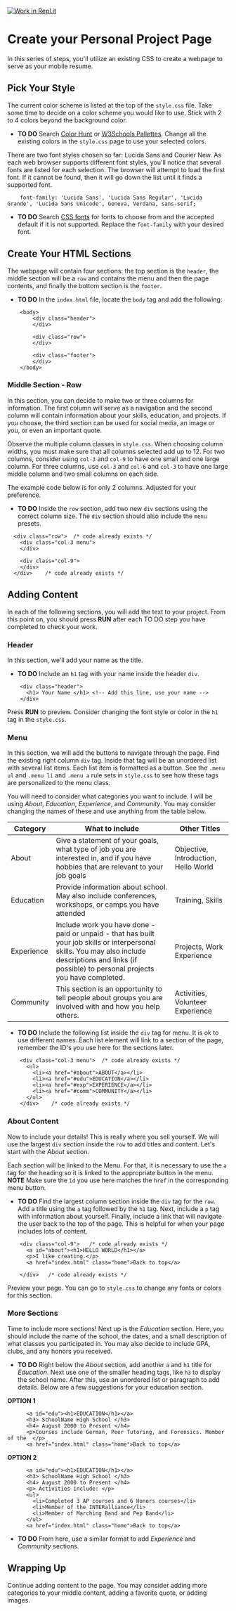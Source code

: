 [![Work in Repl.it](https://classroom.github.com/assets/work-in-replit-14baed9a392b3a25080506f3b7b6d57f295ec2978f6f33ec97e36a161684cbe9.svg)](https://classroom.github.com/online_ide?assignment_repo_id=3886943&assignment_repo_type=AssignmentRepo)
# Create your Personal Project Page
In this series of steps, you'll utilize an existing CSS to create a webpage to serve as your mobile resume. 

## Pick Your Style
The current color scheme is listed at the top of the `style.css` file. Take some time to decide on a color scheme you would like to use. Stick with 2 to 4 colors beyond the background color. 

- **TO DO** Search [Color Hunt](https://colorhunt.co/) or [W3Schools Pallettes](https://www.w3schools.com/colors/colors_palettes.asp). Change all the existing colors in the `style.css` page to use your selected colors. 

There are two font styles chosen so far: Lucida Sans and Courier New. As each web browser supports different font styles, you'll notice that several fonts are listed for each selection. The browser will attempt to load the first font. If it cannot be found, then it will go down the list until it finds a supported font. 

```
    font-family: 'Lucida Sans', 'Lucida Sans Regular', 'Lucida Grande', 'Lucida Sans Unicode', Geneva, Verdana, sans-serif;
```

- **TO DO** Search [CSS fonts](https://www.w3.org/Style/Examples/007/fonts.en.html) for fonts to choose from and the accepted default if it is not supported. Replace the `font-family` with your desired font. 


## Create Your HTML Sections
The webpage will contain four sections: the top section is the `header`, the middle section will be a `row` and contains the menu and then the page contents, and finally the bottom section is the `footer`. 
- **TO DO** In the `index.html` file, locate the `body` tag and add the following: 
```
    <body>
        <div class="header">
        </div>
        
        <div class="row">
        </div>
        
        <div class="footer">
        </div>
    </body>
```

### Middle Section - Row 
In this section, you can decide to make two or three columns for information. The first column will serve as a navigation and the second column will contain information about your skills, education, and projects. If you choose, the third section can be used for social media, an image or you, or even an important quote. 

Observe the multiple column classes in `style.css`. When choosing column widths, you must make sure that all columns selected add up to 12. For two columns, consider using `col-3` and `col-9` to have one small and one large column. For three columns, use `col-3` and `col-6` and `col-3` to have one large middle column and two small columns on each side. 

The example code below is for only 2 columns. Adjusted for your preference. 
- **TO DO** Inside the `row` section, add two new `div` sections using the correct column size. The `div` section should also include the `menu` presets. 

```
  <div class="row">  /* code already exists */
    <div class="col-3 menu">
    </div>

    <div class="col-9">
    </div>
  </div>    /* code already exists */
```

## Adding Content 
In each of the following sections, you will add the text to your project. From this point on, you should press **RUN** after each TO DO step you have completed to check your work. 

### Header 
In this section, we'll add your name as the title. 
- **TO DO** Include an `h1` tag with your name inside the header `div`. 

```
    <div class="header">
      <h1> Your Name </h1> <!-- Add this line, use your name -->
    </div>
```
Press **RUN** to preview. Consider changing the font style or color in the `h1` tag in the `style.css`. 

### Menu 
In this section, we will add the buttons to navigate through the page. Find the existing right column `div` tag. Inside that tag will be an unordered list with several list items. Each list item is formatted as a button. See the `.menu ul` and `.menu li` and `.menu a` rule sets in `style.css` to see how these tags are personalized to the menu class. 

You will need to consider what categories you want to include. I will be using *About*, *Education*, *Experience*, and *Community*. You may consider changing the names of these and use anything from the table below. 

| Category | What to include | Other Titles |
| --- | --- | --- |
| About | Give a statement of your goals, what type of job you are interested in, and if you have hobbies that are relevant to your job goals | Objective, Introduction, Hello World |
| Education | Provide information about school. May also include conferences, workshops, or camps you have attended | Training, Skills |
| Experience | Include work you have done - paid or unpaid - that has built your job skills or interpersonal skills. You may also include descriptions and links (if possible) to personal projects you have completed. | Projects, Work Experience |
| Community | This section is an opportunity to tell people about groups you are involved with and how you help others. | Activities, Volunteer Experience |

- **TO DO** Include the following list inside the `div` tag for menu. It is ok to use different names. Each list element will link to a section of the page, remember the ID's you use here for the sections later. 

```
    <div class="col-3 menu">  /* code already exists */
      <ul>
        <li><a href="#about">ABOUT</a></li>
        <li><a href="#edu">EDUCATION</a></li>
        <li><a href="#exp">EXPERIENCE</a></li>
        <li><a href="#comm">COMMUNITY</a></li>
      </ul>
    </div>    /* code already exists */
```

### About Content 
Now to include your details!  This is really where you sell yourself. We will use the largest `div` section inside the `row` to add titles and content. Let's start with the *About* section. 

Each section will be linked to the Menu. For that, it is necessary to use the `a` tag for the heading so it is linked to the appropriate button in the menu. **NOTE** Make sure the `id` you use here matches the `href` in the corresponding menu button. 

- **TO DO** Find the largest column section inside the `div` tag for the `row`. Add a title using the `a` tag followed by the `h1` tag. Next, include a `p` tag with information about yourself. Finally, include a link that will navigate the user back to the top of the page. This is helpful for when your page includes lots of content. 

```
    <div class="col-9">   /* code already exists */
      <a id="about"><h1>HELLO WORLD</h1></a>
      <p>I like creating.</p>
      <a href="index.html" class="home">Back to top</a>

    </div>   /* code already exists */
```

Preview your page. You can go to `style.css` to change any fonts or colors for this section. 

### More Sections 

Time to include more sections! Next up is the *Education* section. Here, you should include the name of the school, the dates, and a small description of what classes you participated in. You may also decide to include GPA, clubs, and any honors you received. 

- **TO DO** Right below the *About* section, add another `a` and `h1` title for *Education*. Next use one of the smaller heading tags, like `h3` to display the school name. After this, use an unordered list or paragraph to add details. Below are a few suggestions for your education section. 

**OPTION 1**
```
      <a id="edu"><h1>EDUCATION</h1></a>
      <h3> SchoolName High School </h3>
      <h4> August 2000 to Present </h4>
      <p>Courses include German, Peer Tutoring, and Forensics. Member of the  </p>
      <a href="index.html" class="home">Back to top</a>
```

**OPTION 2**
```
      <a id="edu"><h1>EDUCATION</h1></a>
      <h3> SchoolName High School </h3>
      <h4> August 2000 to Present </h4>
      <p> Activities include: </p>
      <ul>  
        <li>Completed 3 AP courses and 6 Honors courses</li>
        <li>Member of the INTERalliance</li>
        <li>Member of Marching Band and Pep Band</li>
      </ul>
      <a href="index.html" class="home">Back to top</a>
```

- **TO DO** From here, use a similar format to add *Experience* and *Community* sections. 

## Wrapping Up

Continue adding content to the page. You may consider adding more categories to your middle content, adding a favorite quote, or adding images. 
